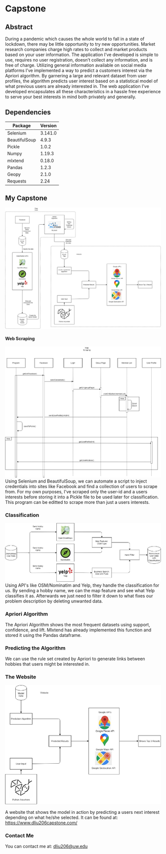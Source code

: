 # Capstone

## Abstract
During a pandemic which causes the whole world to fall in a state of lockdown, there may be little opportunity to try new opportunities. Market research companies charge high rates to collect and market products based on your user information. The application I’ve developed is simple to use, requires no user registration, doesn’t collect any information, and is free of charge. Utilizing general information available on social media platforms I’ve implemented a way to predict a customers interest via the Apriori algorithm. By garnering a large and relevant dataset from user profiles, the algorithm predicts user interest based on a statistical model of what previous users are already interested in. The web application I’ve developed encapsulates all these characteristics in a hassle free experience to serve your best interests in mind both privately and generally.


## Dependencies
| Package  | Version |
| --- | --- |
| Selenium | 3.141.0 |
| BeautifulSoup | 4.9.3 |
| Pickle | 1.0.2 |
| Numpy | 1.19.3 |
| mlxtend | 0.18.0 | 
| Pandas | 1.2.3 |
| Geopy | 2.1.0 | 
| Requests | 2.24 |


## My Capstone
![image](High_Level_Capstone_Diagram.jpg)

#### Web Scraping
![image](Web_Scraping_Diagram.jpg)
Using Selenium and BeautifulSoup, we can automate a script to inject credentials into sites like Facebook and find a collection of users to scrape from.
For my own purposes, I've scraped only the user-id and a users interests before storing it into a Pickle file to be used later for classification. 
This program can be editted to scrape more than just a users interests.

### Classification
![image](Classification_Diagram.jpg)
Using API's like OSM/Nominatim and Yelp, they handle the classification for us. By sending a hobby name, we can the map feature and see what Yelp classifies it as.
Afterwards we just need to filter it down to what fixes our problem description by deleting unwanted data.

### Apriori Algorithm
The Apriori Algorithm shows the most frequent datasets using support, confidence, and lift. Mlxtend has already implemented this function and stored it using the Pandas dataframe.

### Predicting the Algorithm
We can use the rule set created by Apriori to generate links between hobbies that users might be interested in.

### The Website
![image](Website_Diagram.jpg)

A website that shows the model in action by predicting a users next interest depending on what he/she selected. 
It can be found at: https://www.dliu206capstone.com/

### Contact Me
You can contact me at:
dliu206@uw.edu
